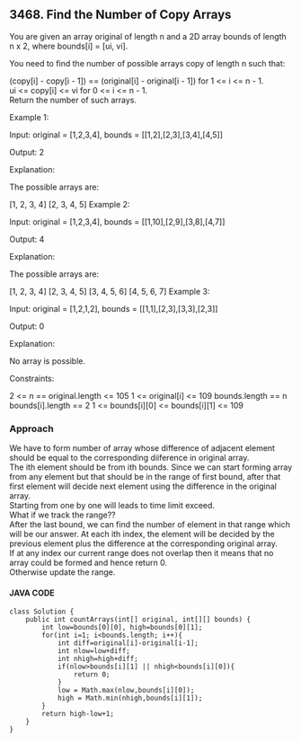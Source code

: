 ## 3468. Find the Number of Copy Arrays

You are given an array original of length n and a 2D array bounds of length n x 2, where bounds[i] = [ui, vi].

You need to find the number of possible arrays copy of length n such that:

(copy[i] - copy[i - 1]) == (original[i] - original[i - 1]) for 1 <= i <= n - 1.  
ui <= copy[i] <= vi for 0 <= i <= n - 1.  
Return the number of such arrays.  

 

Example 1:

Input: original = [1,2,3,4], bounds = [[1,2],[2,3],[3,4],[4,5]]

Output: 2

Explanation:

The possible arrays are:

[1, 2, 3, 4]
[2, 3, 4, 5]
Example 2:

Input: original = [1,2,3,4], bounds = [[1,10],[2,9],[3,8],[4,7]]

Output: 4

Explanation:

The possible arrays are:

[1, 2, 3, 4]
[2, 3, 4, 5]
[3, 4, 5, 6]
[4, 5, 6, 7]
Example 3:

Input: original = [1,2,1,2], bounds = [[1,1],[2,3],[3,3],[2,3]]

Output: 0

Explanation:

No array is possible.

 

Constraints:

2 <= n == original.length <= 105
1 <= original[i] <= 109
bounds.length == n
bounds[i].length == 2
1 <= bounds[i][0] <= bounds[i][1] <= 109

### Approach
We have to form number of array whose difference of adjacent element should be equal to the corresponding diiference in original array.  
The ith element should be from ith bounds.
Since we can start forming array from any element but that should be in the range of first bound, after that first element will decide next element using the difference in the original array.  
Starting from one by one will leads to time limit exceed.   
What if we track the range??   
After the last bound, we can find the number of element in that range which will be our answer.
At each ith index, the element will be decided by the previous element plus the difference at the corresponding original array.   
If at any index our current range does not overlap then it means that no array could be formed and hence return 0.  
Otherwise update the range. 

#### JAVA CODE
```
class Solution {
    public int countArrays(int[] original, int[][] bounds) {
        int low=bounds[0][0], high=bounds[0][1];
        for(int i=1; i<bounds.length; i++){
            int diff=original[i]-original[i-1];
            int nlow=low+diff;
            int nhigh=high+diff;
            if(nlow>bounds[i][1] || nhigh<bounds[i][0]){
                return 0;
            }
            low = Math.max(nlow,bounds[i][0]);
            high = Math.min(nhigh,bounds[i][1]);
        }
        return high-low+1;
    }
}
